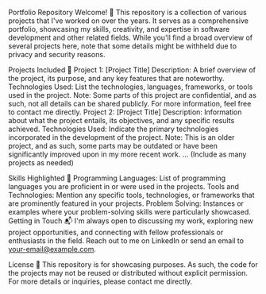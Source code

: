 Portfolio Repository
Welcome! 👋
This repository is a collection of various projects that I've worked on over the years. It serves as a comprehensive portfolio, showcasing my skills, creativity, and expertise in software development and other related fields. While you'll find a broad overview of several projects here, note that some details might be withheld due to privacy and security reasons.

Projects Included 🚀
Project 1: [Project Title]
Description: A brief overview of the project, its purpose, and any key features that are noteworthy.
Technologies Used: List the technologies, languages, frameworks, or tools used in the project.
Note: Some parts of this project are confidential, and as such, not all details can be shared publicly. For more information, feel free to contact me directly.
Project 2: [Project Title]
Description: Information about what the project entails, its objectives, and any specific results achieved.
Technologies Used: Indicate the primary technologies incorporated in the development of the project.
Note: This is an older project, and as such, some parts may be outdated or have been significantly improved upon in my more recent work.
... (Include as many projects as needed)

Skills Highlighted 💼
Programming Languages: List of programming languages you are proficient in or were used in the projects.
Tools and Technologies: Mention any specific tools, technologies, or frameworks that are prominently featured in your projects.
Problem Solving: Instances or examples where your problem-solving skills were particularly showcased.
Getting in Touch 📬
I'm always open to discussing my work, exploring new project opportunities, and connecting with fellow professionals or enthusiasts in the field. Reach out to me on LinkedIn or send an email to your-email@example.com.

License 📜
This repository is for showcasing purposes. As such, the code for the projects may not be reused or distributed without explicit permission. For more details or inquiries, please contact me directly.

